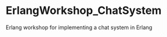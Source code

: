 ErlangWorkshop_ChatSystem
=========================

Erlang workshop for implementing a chat system in Erlang
